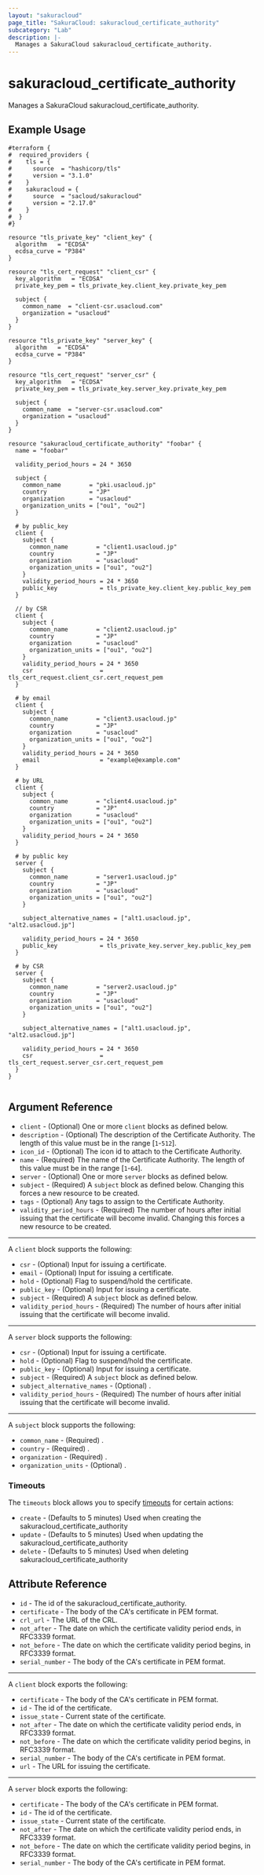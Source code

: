 ```yaml
---
layout: "sakuracloud"
page_title: "SakuraCloud: sakuracloud_certificate_authority"
subcategory: "Lab"
description: |-
  Manages a SakuraCloud sakuracloud_certificate_authority.
---
```


# sakuracloud_certificate_authority

Manages a SakuraCloud sakuracloud_certificate_authority.

## Example Usage

```hcl
#terraform {
#  required_providers {
#    tls = {
#      source  = "hashicorp/tls"
#      version = "3.1.0"
#    }
#    sakuracloud = {
#      source  = "sacloud/sakuracloud"
#      version = "2.17.0"
#    }
#  }
#}

resource "tls_private_key" "client_key" {
  algorithm   = "ECDSA"
  ecdsa_curve = "P384"
}

resource "tls_cert_request" "client_csr" {
  key_algorithm   = "ECDSA"
  private_key_pem = tls_private_key.client_key.private_key_pem

  subject {
    common_name  = "client-csr.usacloud.com"
    organization = "usacloud"
  }
}

resource "tls_private_key" "server_key" {
  algorithm   = "ECDSA"
  ecdsa_curve = "P384"
}

resource "tls_cert_request" "server_csr" {
  key_algorithm   = "ECDSA"
  private_key_pem = tls_private_key.server_key.private_key_pem

  subject {
    common_name  = "server-csr.usacloud.com"
    organization = "usacloud"
  }
}

resource "sakuracloud_certificate_authority" "foobar" {
  name = "foobar"

  validity_period_hours = 24 * 3650

  subject {
    common_name        = "pki.usacloud.jp"
    country            = "JP"
    organization       = "usacloud"
    organization_units = ["ou1", "ou2"]
  }

  # by public_key
  client {
    subject {
      common_name        = "client1.usacloud.jp"
      country            = "JP"
      organization       = "usacloud"
      organization_units = ["ou1", "ou2"]
    }
    validity_period_hours = 24 * 3650
    public_key            = tls_private_key.client_key.public_key_pem
  }

  // by CSR
  client {
    subject {
      common_name        = "client2.usacloud.jp"
      country            = "JP"
      organization       = "usacloud"
      organization_units = ["ou1", "ou2"]
    }
    validity_period_hours = 24 * 3650
    csr                   = tls_cert_request.client_csr.cert_request_pem
  }

  # by email
  client {
    subject {
      common_name        = "client3.usacloud.jp"
      country            = "JP"
      organization       = "usacloud"
      organization_units = ["ou1", "ou2"]
    }
    validity_period_hours = 24 * 3650
    email                 = "example@example.com"
  }

  # by URL
  client {
    subject {
      common_name        = "client4.usacloud.jp"
      country            = "JP"
      organization       = "usacloud"
      organization_units = ["ou1", "ou2"]
    }
    validity_period_hours = 24 * 3650
  }

  # by public key
  server {
    subject {
      common_name        = "server1.usacloud.jp"
      country            = "JP"
      organization       = "usacloud"
      organization_units = ["ou1", "ou2"]
    }

    subject_alternative_names = ["alt1.usacloud.jp", "alt2.usacloud.jp"]

    validity_period_hours = 24 * 3650
    public_key            = tls_private_key.server_key.public_key_pem
  }

  # by CSR
  server {
    subject {
      common_name        = "server2.usacloud.jp"
      country            = "JP"
      organization       = "usacloud"
      organization_units = ["ou1", "ou2"]
    }

    subject_alternative_names = ["alt1.usacloud.jp", "alt2.usacloud.jp"]

    validity_period_hours = 24 * 3650
    csr                   = tls_cert_request.server_csr.cert_request_pem
  }
}


```
## Argument Reference

* `client` - (Optional) One or more `client` blocks as defined below.
* `description` - (Optional) The description of the Certificate Authority. The length of this value must be in the range [`1`-`512`].
* `icon_id` - (Optional) The icon id to attach to the Certificate Authority.
* `name` - (Required) The name of the Certificate Authority. The length of this value must be in the range [`1`-`64`].
* `server` - (Optional) One or more `server` blocks as defined below.
* `subject` - (Required) A `subject` block as defined below. Changing this forces a new resource to be created.
* `tags` - (Optional) Any tags to assign to the Certificate Authority.
* `validity_period_hours` - (Required) The number of hours after initial issuing that the certificate will become invalid. Changing this forces a new resource to be created.


---

A `client` block supports the following:

* `csr` - (Optional) Input for issuing a certificate.
* `email` - (Optional) Input for issuing a certificate.
* `hold` - (Optional) Flag to suspend/hold the certificate.
* `public_key` - (Optional) Input for issuing a certificate.
* `subject` - (Required) A `subject` block as defined below.
* `validity_period_hours` - (Required) The number of hours after initial issuing that the certificate will become invalid.

---

A `server` block supports the following:

* `csr` - (Optional) Input for issuing a certificate.
* `hold` - (Optional) Flag to suspend/hold the certificate.
* `public_key` - (Optional) Input for issuing a certificate.
* `subject` - (Required) A `subject` block as defined below.
* `subject_alternative_names` - (Optional) .
* `validity_period_hours` - (Required) The number of hours after initial issuing that the certificate will become invalid.

---

A `subject` block supports the following:

* `common_name` - (Required) .
* `country` - (Required) .
* `organization` - (Required) .
* `organization_units` - (Optional) .


### Timeouts

The `timeouts` block allows you to specify [timeouts](https://www.terraform.io/docs/configuration/resources.html#operation-timeouts) for certain actions:

* `create` - (Defaults to 5 minutes) Used when creating the sakuracloud_certificate_authority
* `update` - (Defaults to 5 minutes) Used when updating the sakuracloud_certificate_authority
* `delete` - (Defaults to 5 minutes) Used when deleting sakuracloud_certificate_authority



## Attribute Reference

* `id` - The id of the sakuracloud_certificate_authority.
* `certificate` - The body of the CA's certificate in PEM format.
* `crl_url` - The URL of the CRL.
* `not_after` - The date on which the certificate validity period ends, in RFC3339 format.
* `not_before` - The date on which the certificate validity period begins, in RFC3339 format.
* `serial_number` - The body of the CA's certificate in PEM format.


---

A `client` block exports the following:

* `certificate` - The body of the CA's certificate in PEM format.
* `id` - The id of the certificate.
* `issue_state` - Current state of the certificate.
* `not_after` - The date on which the certificate validity period ends, in RFC3339 format.
* `not_before` - The date on which the certificate validity period begins, in RFC3339 format.
* `serial_number` - The body of the CA's certificate in PEM format.
* `url` - The URL for issuing the certificate.

---

A `server` block exports the following:

* `certificate` - The body of the CA's certificate in PEM format.
* `id` - The id of the certificate.
* `issue_state` - Current state of the certificate.
* `not_after` - The date on which the certificate validity period ends, in RFC3339 format.
* `not_before` - The date on which the certificate validity period begins, in RFC3339 format.
* `serial_number` - The body of the CA's certificate in PEM format.


